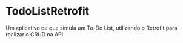 # TodoListRetrofit
Um aplicativo de que simula um To-Do List, utilizando o Retrofit para realizar o CRUD na API
